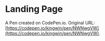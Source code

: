 # Landing Page

A Pen created on CodePen.io. Original URL: [https://codepen.io/kingwin/pen/NWNwgVW](https://codepen.io/kingwin/pen/NWNwgVW).


